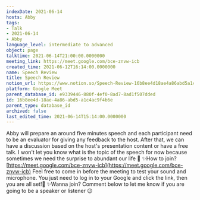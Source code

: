 ```yaml
---
indexDate: 2021-06-14
hosts: Abby
tags:
- Talk
- 2021-06-14
- Abby
language_level: intermediate to advanced
object: page
talktime: 2021-06-14T21:00:00.0000000
meeting_link: https://meet.google.com/bce-znvw-icb
created_time: 2021-06-12T16:14:00.0000000
name: Speech Review
title: Speech Review
notion_url: https://www.notion.so/Speech-Review-16b8ee4d18ae4a86abd5a1c4ac9f4b6e
platform: Google Meet
parent_database_id: e9339446-880f-4ef0-8ad7-8ad1f507dded
id: 16b8ee4d-18ae-4a86-abd5-a1c4ac9f4b6e
parent_type: database_id
archived: false
last_edited_time: 2021-06-14T15:14:00.0000000
---
```


Abby will prepare an around five minutes speech and each participant need to be an evaluator for giving any feedback to the host. After that, we can have a discussion based on the host's presentation content or have a free talk. I won't let you know what is the topic of the speech for now because sometimes we need the surprise to abundant our life 🥰
✨How to join?
 [https://meet.google.com/bce-znvw-icb](https://meet.google.com/bce-znvw-icb) 
Feel free to come in before the meeting to test your sound and microphone. You just need to log in to your Google and click the link, then you are all set!🥳 
✨Wanna join?
Comment below to let me know if you are going to be a speaker or listener 😉

